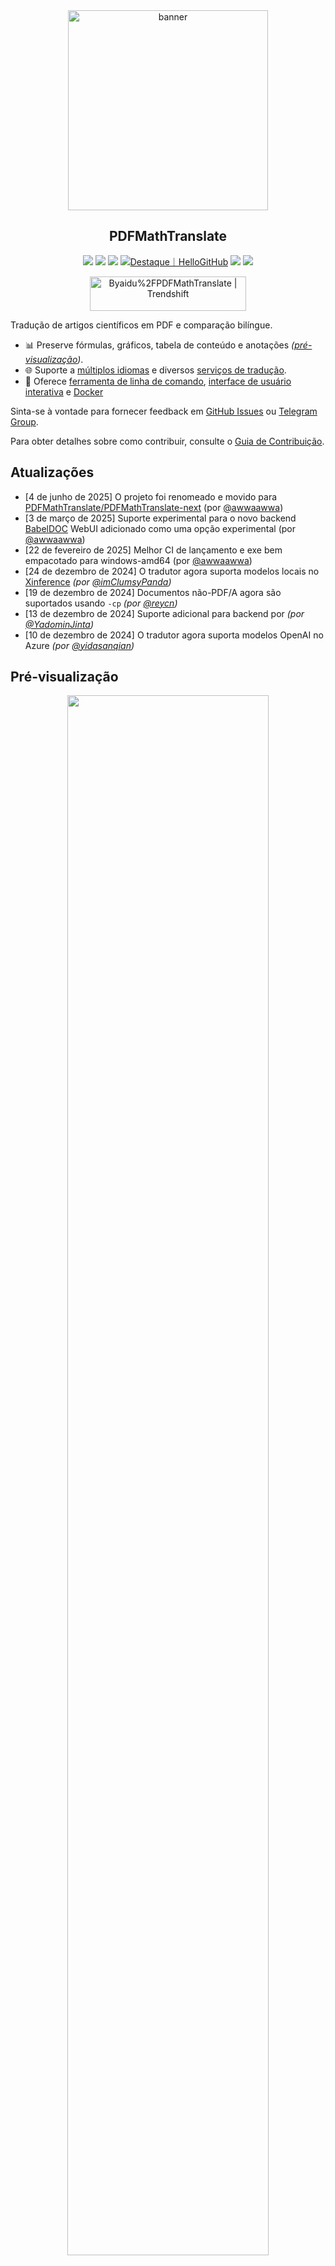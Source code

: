 <div align="center">

<img src="./docs/images/banner.png" width="320px"  alt="banner"/>

<h2 id="título">PDFMathTranslate</h2>

<p>
  <!-- PyPI -->
  <a href="https://pypi.org/project/pdf2zh-next/">
    <img src="https://img.shields.io/pypi/v/pdf2zh-next"></a>
  <a href="https://pepy.tech/projects/pdf2zh-next">
    <img src="https://static.pepy.tech/badge/pdf2zh-next"></a>
  <a href="https://hub.docker.com/repository/docker/awwaawwa/pdfmathtranslate-next/tags">
    <img src="https://img.shields.io/docker/pulls/awwaawwa/pdfmathtranslate-next"></a>
  <a href="https://hellogithub.com/repository/8ec2cfd3ef744762bf531232fa32bc47" target="_blank"><img src="https://api.hellogithub.com/v1/widgets/recommend.svg?rid=8ec2cfd3ef744762bf531232fa32bc47&claim_uid=JQ0yfeBNjaTuqDU&theme=small" alt="Destaque｜HelloGitHub" /></a>
  <!-- <a href="https://gitcode.com/PDFMathTranslate/PDFMathTranslate-next/overview">
    <img src="https://gitcode.com/PDFMathTranslate/PDFMathTranslate-next/star/badge.svg"></a> -->
  <!-- <a href="https://huggingface.co/spaces/reycn/PDFMathTranslate-Docker">
    <img src="https://img.shields.io/badge/%F0%9F%A4%97-Online%20Demo-FF9E0D"></a> -->
  <!-- <a href="https://www.modelscope.cn/studios/AI-ModelScope/PDFMathTranslate"> -->
    <!-- <img src="https://img.shields.io/badge/ModelScope-Demo-blue"></a> -->
  <!-- <a href="https://github.com/PDFMathTranslate/PDFMathTranslate-next/pulls">
    <img src="https://img.shields.io/badge/contributions-welcome-green"></a> -->
  <a href="https://t.me/+Z9_SgnxmsmA5NzBl">
    <img src="https://img.shields.io/badge/Telegram-2CA5E0?style=flat-squeare&logo=telegram&logoColor=white"></a>
  <!-- License -->
  <a href="./LICENSE">
    <img src="https://img.shields.io/github/license/PDFMathTranslate/PDFMathTranslate-next"></a>
</p>

<a href="https://trendshift.io/repositories/12424" target="_blank"><img src="https://trendshift.io/api/badge/repositories/12424" alt="Byaidu%2FPDFMathTranslate | Trendshift" style="width: 250px; height: 55px;" width="250" height="55"/></a>

</div>

Tradução de artigos científicos em PDF e comparação bilíngue.

- 📊 Preserve fórmulas, gráficos, tabela de conteúdo e anotações _([pré-visualização](#pré-visualização))_.
- 🌐 Suporte a [múltiplos idiomas](https://pdf2zh-next.com/supported_languages.html) e diversos [serviços de tradução](https://pdf2zh-next.com/advanced/Documentation-of-Translation-Services.html).
- 🤖 Oferece [ferramenta de linha de comando](https://pdf2zh-next.com/getting-started/USAGE_commandline.html), [interface de usuário interativa](https://pdf2zh-next.com/getting-started/USAGE_webui.html) e [Docker](https://pdf2zh-next.com/getting-started/INSTALLATION_docker.html)

Sinta-se à vontade para fornecer feedback em [GitHub Issues](https://github.com/PDFMathTranslate/PDFMathTranslate-next/issues) ou [Telegram Group](https://t.me/+Z9_SgnxmsmA5NzBl).

Para obter detalhes sobre como contribuir, consulte o [Guia de Contribuição](https://pdf2zh-next.com/community/Contribution-Guide.html).

<h2 id="atualizacoes">Atualizações</h2>

- [4 de junho de 2025] O projeto foi renomeado e movido para [PDFMathTranslate/PDFMathTranslate-next](https://github.com/PDFMathTranslate/PDFMathTranslate-next) (por [@awwaawwa](https://github.com/awwaawwa))
- [3 de março de 2025] Suporte experimental para o novo backend [BabelDOC](https://github.com/funstory-ai/BabelDOC) WebUI adicionado como uma opção experimental (por [@awwaawwa](https://github.com/awwaawwa))
- [22 de fevereiro de 2025] Melhor CI de lançamento e exe bem empacotado para windows-amd64 (por [@awwaawwa](https://github.com/awwaawwa))
- [24 de dezembro de 2024] O tradutor agora suporta modelos locais no [Xinference](https://github.com/xorbitsai/inference) _(por [@imClumsyPanda](https://github.com/imClumsyPanda))_
- [19 de dezembro de 2024] Documentos não-PDF/A agora são suportados usando `-cp` _(por [@reycn](https://github.com/reycn))_
- [13 de dezembro de 2024] Suporte adicional para backend por _(por [@YadominJinta](https://github.com/YadominJinta))_
- [10 de dezembro de 2024] O tradutor agora suporta modelos OpenAI no Azure _(por [@yidasanqian](https://github.com/yidasanqian))_

<h2 id="preview">Pré-visualização</h2>

<div align="center">
<!-- <img src="./docs/images/preview.gif" width="80%"  alt="preview"/> -->
<img src="https://s.immersivetranslate.com/assets/r2-uploads/images/babeldoc-preview.png" width="80%"/>
</div>

<h2 id="demo">Serviço Online 🌟</h2>

> [!NOTE]
>
> O pdf2zh 2.0 atualmente não fornece uma demonstração online

Você pode experimentar nosso aplicativo usando qualquer um dos seguintes demonstradores:

- [v1.x Serviço público gratuito](https://pdf2zh.com/) online sem instalação _(recomendado)_.
- [Immersive Translate - BabelDOC](https://app.immersivetranslate.com/babel-doc/) 1000 páginas gratuitas por mês. _(recomendado)_
<!-- - [Demo hosted on HuggingFace](https://huggingface.co/spaces/reycn/PDFMathTranslate-Docker)
- [Demo hosted on ModelScope](https://www.modelscope.cn/studios/AI-ModelScope/PDFMathTranslate) without installation. -->

Observe que os recursos computacionais da demonstração são limitados, portanto, evite abusar deles.

<h2 id="instalacao">Instalação e Uso</h2>

### Instalação

1. [**Windows EXE**](https://pdf2zh-next.com/getting-started/INSTALLATION_winexe.html) <small>Recomendado para Windows</small>
2. [**Docker**](https://pdf2zh-next.com/getting-started/INSTALLATION_docker.html) <small>Recomendado para Linux</small>
3. [**uv** (um gerenciador de pacotes Python)](https://pdf2zh-next.com/getting-started/INSTALLATION_uv.html) <small>Recomendado para macOS</small>

---

### Uso

1. [Usando **WebUI**](https://pdf2zh-next.com/getting-started/USAGE_webui.html)
2. [Usando **Plugin do Zotero**](https://github.com/guaguastandup/zotero-pdf2zh) (Programa de terceiros)
3. [Usando **Linha de comando**](https://pdf2zh-next.com/getting-started/USAGE_commandline.html)

Para diferentes casos de uso, fornecemos métodos distintos para utilizar nosso programa. Confira [esta página](./getting-started/getting-started.md) para mais informações.

<h2 id="uso">Opções Avançadas</h2>

Para explicações detalhadas, consulte nosso documento sobre [Uso Avançado](https://pdf2zh-next.com/advanced/advanced.html) para uma lista completa de cada opção.

<h2 id="desenvolvimento-secundario">Desenvolvimento Secundário (APIs)</h2>

> [!NOTE]
>
> Atualmente, nenhuma documentação relevante é fornecida. Ela será complementada posteriormente. Por favor, aguarde pacientemente.


<!-- For downstream applications, please refer to our document about [API Details](./docs/APIS.md) for futher information about:

- [Python API](./docs/APIS.md#api-python), how to use the program in other Python programs
- [HTTP API](./docs/APIS.md#api-http), how to communicate with a server with the program installed -->

<h2 id="codigoidioma">Código do idioma</h2>

Se você não sabe qual código usar para traduzir para o idioma que precisa, confira [esta documentação](https://pdf2zh-next.com/advanced/Language-Codes.html)

<!-- 
<h2 id="todo">TODOs</h2>

- [ ] Parse layout with DocLayNet based models, [PaddleX](https://github.com/PaddlePaddle/PaddleX/blob/17cc27ac3842e7880ca4aad92358d3ef8555429a/paddlex/repo_apis/PaddleDetection_api/object_det/official_categories.py#L81), [PaperMage](https://github.com/allenai/papermage/blob/9cd4bb48cbedab45d0f7a455711438f1632abebe/README.md?plain=1#L102), [SAM2](https://github.com/facebookresearch/sam2)

- [ ] Fix page rotation, table of contents, format of lists

- [ ] Fix pixel formula in old papers

- [ ] Async retry except KeyboardInterrupt

- [ ] Knuth–Plass algorithm for western languages

- [ ] Support non-PDF/A files

- [ ] Plugins of [Zotero](https://github.com/zotero/zotero) and [Obsidian](https://github.com/obsidianmd/obsidian-releases) -->

<h2 id="reconhecimento">Reconhecimentos</h2>

- [Immersive Translation](https://immersivetranslate.com) patrocina códigos de resgate mensais para assinatura Pro para contribuidores ativos deste projeto, veja os detalhes em: [CONTRIBUTOR_REWARD.md](https://github.com/funstory-ai/BabelDOC/blob/main/docs/CONTRIBUTOR_REWARD.md)

- [SiliconFlow](https://siliconflow.cn) fornece um serviço de tradução gratuito para este projeto, alimentado por modelos de linguagem grandes (LLMs).

- Versão 1.x: [Byaidu/PDFMathTranslate](https://github.com/Byaidu/PDFMathTranslate)


- backend: [BabelDOC](https://github.com/funstory-ai/BabelDOC)

- Biblioteca PDF: [PyMuPDF](https://github.com/pymupdf/PyMuPDF)

- Análise de PDF: [Pdfminer.six](https://github.com/pdfminer/pdfminer.six)

- Visualização de PDF: [Gradio PDF](https://github.com/freddyaboulton/gradio-pdf)

- Análise de Layout: [DocLayout-YOLO](https://github.com/opendatalab/DocLayout-YOLO)

- Padrões PDF: [PDF Explained](https://zxyle.github.io/PDF-Explained/), [PDF Cheat Sheets](https://pdfa.org/resource/pdf-cheat-sheets/)

- Fonte Multilíngue: veja [BabelDOC-Assets](https://github.com/funstory-ai/BabelDOC-Assets)

- [Asynchronize](https://github.com/multimeric/Asynchronize/tree/master?tab=readme-ov-file)

- [Registro avançado com multiprocessamento](https://github.com/SebastianGrans/Rich-multiprocess-logging/tree/main)

- Documentação i18n usando Weblate: [Weblate](https://weblate.org/)

<h2 id="conduct">Antes de enviar seu código</h2>

Agradecemos a participação ativa dos colaboradores para tornar o pdf2zh melhor. Antes de enviar seu código, consulte nosso [Código de Conduta](https://pdf2zh-next.com/community/CODE_OF_CONDUCT.html) e [Guia de Contribuição](https://pdf2zh-next.com/community/Contribution-Guide.html).

<h2 id="contrib">Colaboradores</h2>

<a href="https://github.com/PDFMathTranslate/PDFMathTranslate-next/graphs/contributors">
  <img src="https://opencollective.com/PDFMathTranslate/contributors.svg?width=890&button=false" />
</a>

![Alt](https://repobeats.axiom.co/api/embed/45529651750579e099960950f757449a410477ad.svg "Repobeats analytics image")

<h2 id="histórico_de_estrelas">Histórico de Estrelas</h2>

<a href="https://star-history.com/#PDFMathTranslate/PDFMathTranslate-next&Date">
 <picture>
   <source media="(prefers-color-scheme: dark)" srcset="https://api.star-history.com/svg?repos=PDFMathTranslate/PDFMathTranslate-next&type=Date&theme=dark" />
   <source media="(prefers-color-scheme: light)" srcset="https://api.star-history.com/svg?repos=PDFMathTranslate/PDFMathTranslate-next&type=Date" />
   <img alt="Star History Chart" src="https://api.star-history.com/svg?repos=PDFMathTranslate/PDFMathTranslate-next&type=Date"/>
 </picture>
</a>

<div align="right"> 
<h6><small>Parte do conteúdo desta página foi traduzida pelo GPT e pode conter erros.</small></h6>
